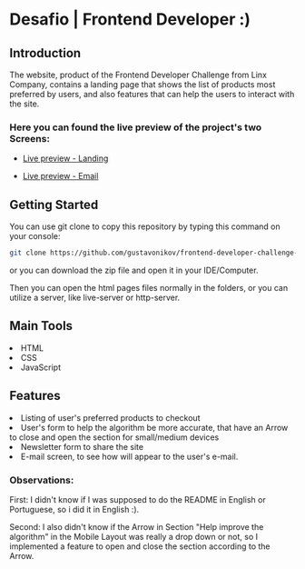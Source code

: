 # Desafio | Frontend Developer :)

## Introduction

The website, product of the Frontend Developer Challenge from Linx Company, contains a
landing page that shows the list of products most preferred by users, and also features
that can help the users to interact with the site.

### Here you can found the live preview of the project's two Screens:
- [Live preview - Landing](https://frontend-developer-challenge-linx-gustavonikov.vercel.app/)

- [Live preview - Email](https://frontend-developer-challenge-linx-gustavonikov.vercel.app/email.html)

## Getting Started

You can use git clone to copy this repository by typing this command on your console:

```bash 
git clone https://github.com/gustavonikov/frontend-developer-challenge-linx.git 
```

or you can download the zip file and open it in your IDE/Computer.

Then you can open the html pages files normally in the folders, or you can utilize a server,
like live-server or  http-server.

## Main Tools

<li>HTML</li>
<li>CSS</li>
<li>JavaScript</li>

## Features

<li>Listing of user's preferred products to checkout</li>
<li>User's form to help the algorithm be more accurate,
    that have an Arrow to close and open the section for small/medium devices</li>
<li>Newsletter form to share the site</li>
<li>E-mail screen, to see how will appear to the user's e-mail.</li>

### Observations:

First: I didn't know if I was supposed to do the README in English or Portuguese,
so i did it in English :).

Second: I also didn't know if the Arrow in Section "Help improve the algorithm" in 
the Mobile Layout was really a drop down or not, so I implemented a feature to open 
and close the section according to the Arrow.
